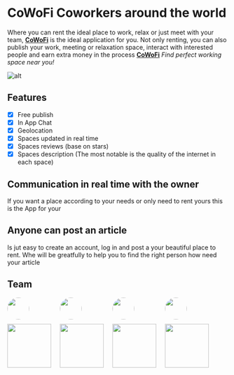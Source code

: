 # CoWoFi Coworkers around the world

Where you can rent the ideal place to work, relax or just meet with your team, [**CoWoFi**](https://cowofi.netlify.app/) is the ideal application for you. Not only renting, you can also publish your work, meeting or relaxation space, interact with interested people and earn extra money in the process [**CoWoFi**](https://cowofi.netlify.app/) *Find perfect working space near you!* 

![alt](https://github.com/Cowofi/cowofi/blob/ux/rafiel/public/logotipo.png?raw=true)

## Features

- [x] Free publish
- [x] In App Chat
- [x] Geolocation
- [x] Spaces updated in real time
- [x] Spaces reviews (base on stars)
- [x] Spaces description (The most notable is the quality of the internet in each space)

## Communication in real time with the owner

If you want a place according to your needs or only need to rent yours this is the App for your

## Anyone can post an article

Is jut easy to create an account, log in and post a your beautiful place to rent.
Whe will be greatfully to help you to find the right person how need your article

## Team

<div style="display:flex; gap:20px;" >
        <div >
            <a href="https://github.com/itsalb3rt" target="__blank" style="display:flex; flex-direction:column; align-content:center; text-align:center; gap:10px;" >
                <img src="https://avatars.githubusercontent.com/u/35310226?v=4" width="50"  style="border-radius:50%;"/>
                <img src="https://img.shields.io/badge/Vue.js-35495E?style=for-the-badge&logo=vue.js&logoColor=4FC08D" width=100 />
            </a>
        </div>
         <div >
            <a href="https://github.com/chakrihacker" target="__blank" style="display:flex; flex-direction:column; align-content:center; text-align:center; gap:10px;">
                <img src="https://avatars.githubusercontent.com/u/5210019?v=4" width="50"  style="border-radius:50%;"/>
                <img src="https://img.shields.io/badge/JavaScript-F7DF1E?style=for-the-badge&logo=javascript&logoColor=black" width=100 />
            </a>
        </div>
        <div >
            <a href="https://github.com/rafieltq" target="__blank" style="display:flex; flex-direction:column; align-content:center; text-align:center; gap:10px;" >
                <img src="https://avatars.githubusercontent.com/u/44907530?v=4" width="50"  style="border-radius:50%;"/>
                <img src="https://img.shields.io/badge/Figma-F24E1E?style=for-the-badge&logo=figma&logoColor=white" width=100 />
            </a>
        </div>
            <div >
            <a href="https://github.com/pcabreram1234" target="__blank" style="display:flex; flex-direction:column; align-content:center; text-align:center; gap:10px;" >
                <img src="https://avatars.githubusercontent.com/u/77460748?v=4" width="50"  style="border-radius:50%;"/>
                <img src="https://img.shields.io/badge/Notion-000000?style=for-the-badge&logo=notion&logoColor=white" width=100 />
            </a>
        </div>
        
 </div>
